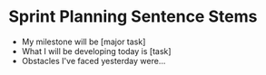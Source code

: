 # Sprint Planning Sentence Stems
- My milestone will be [major task]
- What I will be developing today is [task]
- Obstacles I've faced yesterday were...
